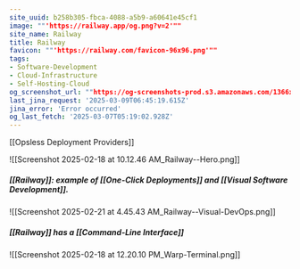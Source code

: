 ```yaml
---
site_uuid: b258b305-fbca-4088-a5b9-a60641e45cf1
image: ""'https://railway.app/og.png?v=2'""
site_name: Railway
title: Railway
favicon: ""'https://railway.com/favicon-96x96.png'""
tags:
- Software-Development
- Cloud-Infrastructure
- Self-Hosting-Cloud
og_screenshot_url: ""https://og-screenshots-prod.s3.amazonaws.com/1366x768/80/false/f9c54fe1585ef1f2a93ec452d39798ea7298ae9e76b43bb0024bb36aeee71592.jpeg""
last_jina_request: '2025-03-09T06:45:19.615Z'
jina_error: 'Error occurred'
og_last_fetch: '2025-03-07T05:19:02.928Z'
---
```

[[Opsless Deployment Providers]]

![[Screenshot 2025-02-18 at 10.12.46 AM_Railway--Hero.png]]
##### [[Railway]]: example of [[One-Click Deployments]] and [[Visual Software Development]].
![[Screenshot 2025-02-21 at 4.45.43 AM_Railway--Visual-DevOps.png]]
##### [[Railway]] has a [[Command-Line Interface]]
![[Screenshot 2025-02-18 at 12.20.10 PM_Warp-Terminal.png]]
